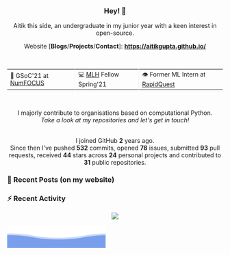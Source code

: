 <h3 align="center"> Hey! 👋</h3>

<p align="center">
Aitik this side, an undergraduate in my junior year with a keen interest in open-source.
</p>

<p align="center">
Website [<b>Blogs</b>/<b>Projects</b>/<b>Contact</b>]:
<a href="https://aitikgupta.github.io/"> <b>https://aitikgupta.github.io/</b></a>
</p>
<br>

<table align="center">
  <tr>
    <td style="border-right: 1px solid #eeeeef;"> 🌟 GSoC'21 at <a href="https://numfocus.org/programs/google-summer-code">NumFOCUS</a></td>
    <td style="border-right: 1px solid #eeeeef;"> 💻 <a href="http://fellowship.mlh.io/">MLH</a> Fellow Spring'21 </td>
    <td> 👁️ Former ML Intern at <a href="https://www.rapidquest.in/">RapidQuest</a> </td>
  </tr>
</table>
<br>

<p align="center">
I majorly contribute to organisations based on computational Python.
<br>
<i>Take a look at my repositories and let's get in touch!</i>
<br>
<br>
</p>

<p align="center">
I joined GitHub <b>2</b> years ago.<br>
Since then I've pushed <b>532</b> commits, opened <b>78</b> issues, submitted <b>93</b> pull requests, received <b>44</b> stars across <b>24</b> personal projects and contributed to <b>31</b> public repositories.
</p>

### 📕 Recent Posts (on my website)
<!-- BLOG-POST-LIST:START -->
<!-- BLOG-POST-LIST:END -->

### ⚡ Recent Activity
<!--START_SECTION:activity-->
<!--END_SECTION:activity-->

<p align="center">
<img src="https://visitor-badge.laobi.icu/badge?page_id=aitikgupta"/>       
</p>

![Aitik Gupta](./assets/bottom_header.svg)